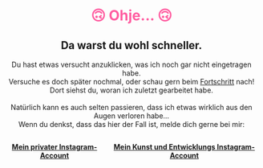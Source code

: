 
<h1 style="color:rgb(255, 94, 161); text-align: center;">🙃 Ohje... 🙃</h1>

<div style="text-align: center;">

## Da warst du wohl schneller.

Du hast etwas versucht anzuklicken, was ich noch gar nicht eingetragen habe.<br>
Versuche es doch später nochmal, oder schau gern beim [Fortschritt](./fortschritt.md) nach!<br>
Dort siehst du, woran ich zuletzt gearbeitet habe.<br>
<br>
Natürlich kann es auch selten passieren, dass ich etwas wirklich aus den Augen verloren habe...<br>
Wenn du denkst, dass das hier der Fall ist, melde dich gerne bei mir:<br>

<div style="display: flex; justify-content: flex-start; gap: 1em; margin-top: 2em;">
  <a href="https://www.instagram.com//im.done.im.just.sayin/" target="_blank"><strong>Mein privater Instagram-Account</strong></a>
  <a href="https://www.instagram.com/tiny_pitaya/" target="_blank"><strong>Mein Kunst und Entwicklungs Instagram-Account</strong></a>
</div>

</div>